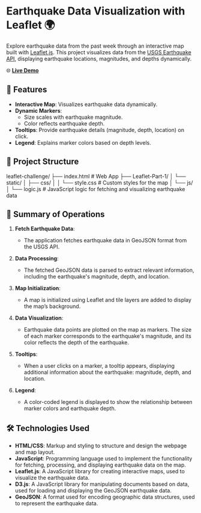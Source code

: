 # Earthquake Data Visualization with Leaflet 🌍

Explore earthquake data from the past week through an interactive map built with [Leaflet.js](https://leafletjs.com/). This project visualizes data from the [USGS Earthquake API](https://earthquake.usgs.gov/earthquakes/feed/v1.0/summary/all_week.geojson), displaying earthquake locations, magnitudes, and depths dynamically.

🌐 [**Live Demo**](https://danomearawd.github.io/leaflet-challenge/)

## 🚀 Features

- **Interactive Map**: Visualizes earthquake data dynamically.
- **Dynamic Markers**:
  - Size scales with earthquake magnitude.
  - Color reflects earthquake depth.
- **Tooltips**: Provide earthquake details (magnitude, depth, location) on click.
- **Legend**: Explains marker colors based on depth levels.

## 📂 Project Structure

leaflet-challenge/
├── index.html            # Web App
├── Leaflet-Part-1/
│   └── static/
│       ├── css/
│       │   └── style.css   # Custom styles for the map
│       └── js/
│           └── logic.js    # JavaScript logic for fetching and visualizing earthquake data

## 📝 Summary of Operations

1. **Fetch Earthquake Data**: 
   - The application fetches earthquake data in GeoJSON format from the USGS API.

2. **Data Processing**:
   - The fetched GeoJSON data is parsed to extract relevant information, including the earthquake's magnitude, depth, and location.

3. **Map Initialization**:
   - A map is initialized using Leaflet and tile layers are added to display the map’s background.

4. **Data Visualization**:
   - Earthquake data points are plotted on the map as markers. The size of each marker corresponds to the earthquake's magnitude, and its color reflects the depth of the earthquake.

5. **Tooltips**:
   - When a user clicks on a marker, a tooltip appears, displaying additional information about the earthquake: magnitude, depth, and location.

6. **Legend**:
   - A color-coded legend is displayed to show the relationship between marker colors and earthquake depth.


## 🛠️ Technologies Used

- **HTML/CSS**: Markup and styling to structure and design the webpage and map layout.
- **JavaScript**: Programming language used to implement the functionality for fetching, processing, and displaying earthquake data on the map.
- **Leaflet.js**: A JavaScript library for creating interactive maps, used to visualize the earthquake data.
- **D3.js**: A JavaScript library for manipulating documents based on data, used for loading and displaying the GeoJSON earthquake data.
- **GeoJSON**: A format used for encoding geographic data structures, used to represent the earthquake data.
